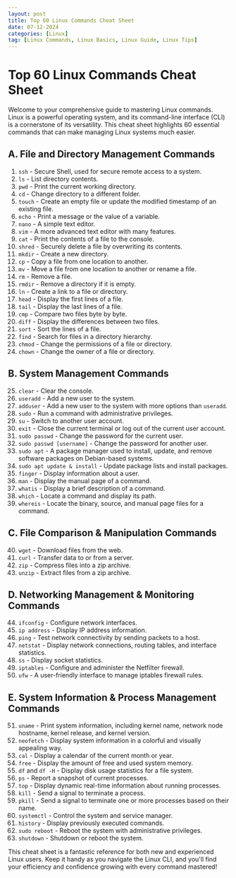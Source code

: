 ```yaml
---
layout: post
title: Top 60 Linux Commands Cheat Sheet
date: 07-12-2024
categories: [Linux]
tag: [Linux Commands, Linux Basics, Linux Guide, Linux Tips]
---
```


# Top 60 Linux Commands Cheat Sheet

Welcome to your comprehensive guide to mastering Linux commands. Linux is a powerful operating system, and its command-line interface (CLI) is a cornerstone of its versatility. This cheat sheet highlights 60 essential commands that can make managing Linux systems much easier.

## A. File and Directory Management Commands

1. `ssh` - Secure Shell, used for secure remote access to a system.
2. `ls` - List directory contents.
3. `pwd` - Print the current working directory.
4. `cd` - Change directory to a different folder.
5. `touch` - Create an empty file or update the modified timestamp of an existing file.
6. `echo` - Print a message or the value of a variable.
7. `nano` - A simple text editor.
8. `vim` - A more advanced text editor with many features.
9. `cat` - Print the contents of a file to the console.
10. `shred` - Securely delete a file by overwriting its contents.
11. `mkdir` - Create a new directory.
12. `cp` - Copy a file from one location to another.
13. `mv` - Move a file from one location to another or rename a file.
14. `rm` - Remove a file.
15. `rmdir` - Remove a directory if it is empty.
16. `ln` - Create a link to a file or directory.
17. `head` - Display the first lines of a file.
18. `tail` - Display the last lines of a file.
19. `cmp` - Compare two files byte by byte.
20. `diff` - Display the differences between two files.
21. `sort` - Sort the lines of a file.
22. `find` - Search for files in a directory hierarchy.
23. `chmod` - Change the permissions of a file or directory.
24. `chown` - Change the owner of a file or directory.

## B. System Management Commands

25. `clear` - Clear the console.
26. `useradd` - Add a new user to the system.
27. `adduser` - Add a new user to the system with more options than `useradd`.
28. `sudo` - Run a command with administrative privileges.
29. `su` - Switch to another user account.
30. `exit` - Close the current terminal or log out of the current user account.
31. `sudo passwd` - Change the password for the current user.
32. `sudo passwd [username]` - Change the password for another user.
33. `sudo apt` - A package manager used to install, update, and remove software packages on Debian-based systems.
34. `sudo apt update & install` - Update package lists and install packages.
35. `finger` - Display information about a user.
36. `man` - Display the manual page of a command.
37. `whatis` - Display a brief description of a command.
38. `which` - Locate a command and display its path.
39. `whereis` - Locate the binary, source, and manual page files for a command.

## C. File Comparison & Manipulation Commands

40. `wget` - Download files from the web.
41. `curl` - Transfer data to or from a server.
42. `zip` - Compress files into a zip archive.
43. `unzip` - Extract files from a zip archive.

## D. Networking Management & Monitoring Commands

44. `ifconfig` - Configure network interfaces.
45. `ip address` - Display IP address information.
46. `ping` - Test network connectivity by sending packets to a host.
47. `netstat` - Display network connections, routing tables, and interface statistics.
48. `ss` - Display socket statistics.
49. `iptables` - Configure and administer the Netfilter firewall.
50. `ufw` - A user-friendly interface to manage iptables firewall rules.

## E. System Information & Process Management Commands

51. `uname` - Print system information, including kernel name, network node hostname, kernel release, and kernel version.
52. `neofetch` - Display system information in a colorful and visually appealing way.
53. `cal` - Display a calendar of the current month or year.
54. `free` - Display the amount of free and used system memory.
55. `df` and `df -H` - Display disk usage statistics for a file system.
56. `ps` - Report a snapshot of current processes.
57. `top` - Display dynamic real-time information about running processes.
58. `kill` - Send a signal to terminate a process.
59. `pkill` - Send a signal to terminate one or more processes based on their name.
60. `systemctl` - Control the system and service manager.
61. `history` - Display previously executed commands.
62. `sudo reboot` - Reboot the system with administrative privileges.
63. `shutdown` - Shutdown or reboot the system.

This cheat sheet is a fantastic reference for both new and experienced Linux users. Keep it handy as you navigate the Linux CLI, and you'll find your efficiency and confidence growing with every command mastered!
